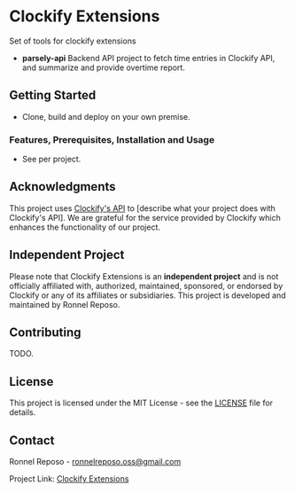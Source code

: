 
# Clockify Extensions

Set of tools for clockify extensions

- **parsely-api** Backend API project to fetch time entries in Clockify API, and summarize and provide overtime report.

## Getting Started

- Clone, build and deploy on your own premise.

### Features, Prerequisites, Installation and Usage

- See per project.

## Acknowledgments

This project uses [Clockify's API](https://clockify.me/developers-api) to [describe what your project does with Clockify's API]. We are grateful for the service provided by Clockify which enhances the functionality of our project.

## Independent Project

Please note that Clockify Extensions is an **independent project** and is not officially affiliated with, authorized, maintained, sponsored, or endorsed by Clockify or any of its affiliates or subsidiaries. This project is developed and maintained by Ronnel Reposo.

## Contributing

TODO.

## License

This project is licensed under the MIT License - see the [LICENSE](LICENSE) file for details.

## Contact

Ronnel Reposo - ronnelreposo.oss@gmail.com

Project Link: [Clockify Extensions](https://github.com/ronnelreposo/clockify-extensions)
